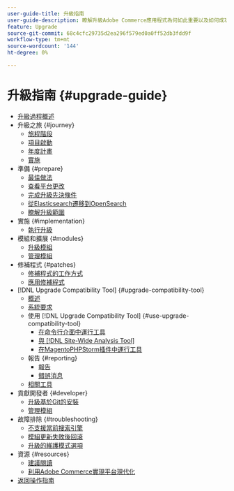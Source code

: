 ```yaml
---
user-guide-title: 升級指南
user-guide-description: 瞭解升級Adobe Commerce應用程式為何如此重要以及如何成功規劃和執行升級。
feature: Upgrade
source-git-commit: 68c4cfc29735d2ea296f579ed0a0ff52db3fdd9f
workflow-type: tm+mt
source-wordcount: '144'
ht-degree: 0%

---
```



# 升級指南 {#upgrade-guide}

- [升級過程概述](overview.md)
- 升級之旅 {#journey}
   - [旅程階段](journey/phases.md)
   - [項目啟動](journey/project-launch.md)
   - [年度計畫](journey/annual-planning.md)
   - [實施](journey/implementation.md)
- 準備 {#prepare}
   - [最佳做法](prepare/best-practices.md)
   - [查看平台更改](prepare/platform-changes.md)
   - [完成升級先決條件](prepare/prerequisites.md)
   - [從Elasticsearch遷移到OpenSearch](prepare/opensearch-migration.md)
   - [瞭解升級範圍](prepare/scope.md)
- 實施 {#implementation}
   - [執行升級](implementation/perform-upgrade.md)
- 模組和擴展 {#modules}
   - [升級模組](modules/upgrade.md)
   - [管理模組](modules/manage.md)
- 修補程式 {#patches}
   - [修補程式的工作方式](patches/overview.md)
   - [應用修補程式](patches/apply.md)
- [!DNL Upgrade Compatibility Tool] {#upgrade-compatibility-tool}
   - [概述](upgrade-compatibility-tool/overview.md)
   - [系統要求](upgrade-compatibility-tool/prerequisites.md)
   - 使用 [!DNL Upgrade Compatibility Tool] {#use-upgrade-compatibility-tool}
      - [在命令行介面中運行工具](upgrade-compatibility-tool/run.md)
      - [與 [!DNL Site-Wide Analysis Tool]](upgrade-compatibility-tool/integrate-analysis-tool.md)
      - [在MagentoPHPStorm插件中運行工具](upgrade-compatibility-tool/run-configuration-phpstorm-plugin.md)
   - 報告 {#reporting}
      - [報告](upgrade-compatibility-tool/reports.md)
      - [錯誤消息](upgrade-compatibility-tool/error-messages.md)
   - [相關工具](upgrade-compatibility-tool/related-tools.md)
- 貢獻開發者 {#developer}
   - [升級基於Git的安裝](developer/git-installs.md)
   - [管理模組](developer/manage-modules.md)
- 故障排除 {#troubleshooting}
   - [不支援當前搜索引擎](troubleshooting/search-engine-not-supported.md)
   - [模組更新失敗後回滾](troubleshooting/roll-back-after-update-failure.md)
   - [升級的維護模式選項](troubleshooting/maintenance-mode-options.md)
- 資源 {#resources}
   - [建議閱讀](resources/recommended-reading.md)
   - [利用Adobe Commerce實現平台現代化](resources/recommended-upgrade-paths.md)
- [返回操作指南](https://experienceleague.adobe.com/docs/commerce-operations/operational-guides/home.html)
